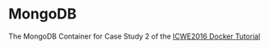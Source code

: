 # MongoDB
The MongoDB Container for Case Study 2 of the [ICWE2016 Docker Tutorial](http://icwe2016.inf.usi.ch)

